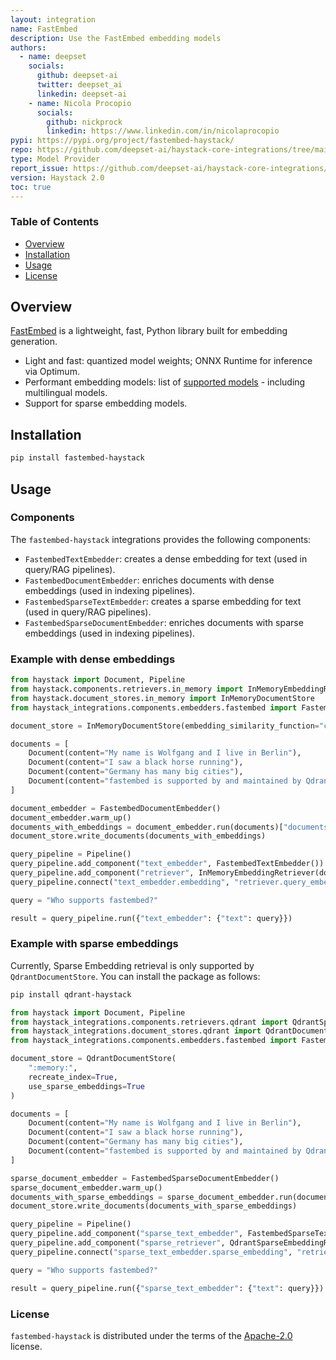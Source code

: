 ```yaml
---
layout: integration
name: FastEmbed
description: Use the FastEmbed embedding models
authors:
  - name: deepset
    socials:
      github: deepset-ai
      twitter: deepset_ai
      linkedin: deepset-ai
    - name: Nicola Procopio
      socials:
        github: nickprock
        linkedin: https://www.linkedin.com/in/nicolaprocopio
pypi: https://pypi.org/project/fastembed-haystack/
repo: https://github.com/deepset-ai/haystack-core-integrations/tree/main/integrations/fastembed
type: Model Provider
report_issue: https://github.com/deepset-ai/haystack-core-integrations/issues
version: Haystack 2.0
toc: true
---
```


### **Table of Contents**
- [Overview](#overview)
- [Installation](#installation)
- [Usage](#usage)
- [License](#license)

## Overview
[FastEmbed](https://qdrant.github.io/fastembed/) is a lightweight, fast, Python library built for embedding generation.

- Light and fast: quantized model weights; ONNX Runtime for inference via Optimum.
- Performant embedding models: list of [supported models](https://qdrant.github.io/fastembed/examples/Supported_Models/) - including multilingual models.
- Support for sparse embedding models.


## Installation

```bash
pip install fastembed-haystack
```

## Usage
### Components
The `fastembed-haystack` integrations provides the following components:
- `FastembedTextEmbedder`: creates a dense embedding for text (used in query/RAG pipelines).
- `FastembedDocumentEmbedder`: enriches documents with dense embeddings (used in indexing pipelines).
- `FastembedSparseTextEmbedder`: creates a sparse embedding for text (used in query/RAG pipelines).
- `FastembedSparseDocumentEmbedder`: enriches documents with sparse embeddings (used in indexing pipelines).
  
### Example with dense embeddings

```python
from haystack import Document, Pipeline
from haystack.components.retrievers.in_memory import InMemoryEmbeddingRetriever
from haystack.document_stores.in_memory import InMemoryDocumentStore
from haystack_integrations.components.embedders.fastembed import FastembedDocumentEmbedder, FastembedTextEmbedder

document_store = InMemoryDocumentStore(embedding_similarity_function="cosine")

documents = [
    Document(content="My name is Wolfgang and I live in Berlin"),
    Document(content="I saw a black horse running"),
    Document(content="Germany has many big cities"),
    Document(content="fastembed is supported by and maintained by Qdrant."),
]

document_embedder = FastembedDocumentEmbedder()
document_embedder.warm_up()
documents_with_embeddings = document_embedder.run(documents)["documents"]
document_store.write_documents(documents_with_embeddings)

query_pipeline = Pipeline()
query_pipeline.add_component("text_embedder", FastembedTextEmbedder())
query_pipeline.add_component("retriever", InMemoryEmbeddingRetriever(document_store=document_store))
query_pipeline.connect("text_embedder.embedding", "retriever.query_embedding")

query = "Who supports fastembed?"

result = query_pipeline.run({"text_embedder": {"text": query}})
```

### Example with sparse embeddings
Currently, Sparse Embedding retrieval is only supported by `QdrantDocumentStore`.
You can install the package as follows: 
```bash
pip install qdrant-haystack
```

```python
from haystack import Document, Pipeline
from haystack_integrations.components.retrievers.qdrant import QdrantSparseEmbeddingRetriever
from haystack_integrations.document_stores.qdrant import QdrantDocumentStore
from haystack_integrations.components.embedders.fastembed import FastembedDocumentEmbedder, FastembedTextEmbedder

document_store = QdrantDocumentStore(
    ":memory:",
    recreate_index=True,
    use_sparse_embeddings=True
)

documents = [
    Document(content="My name is Wolfgang and I live in Berlin"),
    Document(content="I saw a black horse running"),
    Document(content="Germany has many big cities"),
    Document(content="fastembed is supported by and maintained by Qdrant."),
]

sparse_document_embedder = FastembedSparseDocumentEmbedder()
sparse_document_embedder.warm_up()
documents_with_sparse_embeddings = sparse_document_embedder.run(documents)["documents"]
document_store.write_documents(documents_with_sparse_embeddings)

query_pipeline = Pipeline()
query_pipeline.add_component("sparse_text_embedder", FastembedSparseTextEmbedder())
query_pipeline.add_component("sparse_retriever", QdrantSparseEmbeddingRetriever(document_store=document_store))
query_pipeline.connect("sparse_text_embedder.sparse_embedding", "retriever.query_sparse_embedding")

query = "Who supports fastembed?"

result = query_pipeline.run({"sparse_text_embedder": {"text": query}})
```

### License

`fastembed-haystack` is distributed under the terms of the [Apache-2.0](https://spdx.org/licenses/Apache-2.0.html) license.
